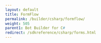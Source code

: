 ```yaml
---
layout: default
title: FormFlow
permalink: /builder/csharp/formflow/
weight: 505
parent1: Bot Builder for C#
redirect: /sdkreference/csharp/forms.html
---
```

